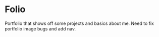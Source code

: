 # Folio

Portfolio that shows off some projects and basics about me. Need to fix portfolio image bugs and add nav.
